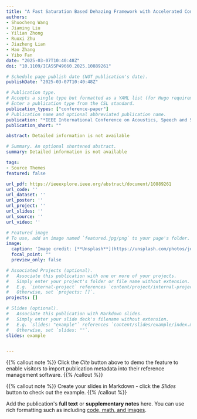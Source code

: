 ```yaml
---
title: "A Fast Saturation Based Dehazing Framework with Accelerated Convolution and Attention Block"
authors:
- Shuocheng Wang
- Jiaming Liu
- Yilian Zhong
- Ruoxi Zhu
- Jiazheng Lian
- Hao Zhang
- Yibo Fan
date: "2025-03-07T10:40:48Z"
doi: "10.1109/ICASSP49660.2025.10889261"

# Schedule page publish date (NOT publication's date).
publishDate: "2025-03-07T10:40:48Z"

# Publication type.
# Accepts a single type but formatted as a YAML list (for Hugo requirements).
# Enter a publication type from the CSL standard.
publication_types: ["conference-paper"]
# Publication name and optional abbreviated publication name.
publication: "*IEEE International Conference on Acoustics, Speech and Signal Processing (ICASSP)*"
publication_short: ""

abstract: Detailed information is not available

# Summary. An optional shortened abstract.
summary: Detailed information is not available

tags:
- Source Themes
featured: false

url_pdf: https://ieeexplore.ieee.org/abstract/document/10889261
url_code: ''
url_dataset: ''
url_poster: ''
url_project: ''
url_slides: ''
url_source: ''
url_video: ''

# Featured image
# To use, add an image named `featured.jpg/png` to your page's folder. 
image:
  caption: 'Image credit: [**Unsplash**](https://unsplash.com/photos/jdD8gXaTZsc)'
  focal_point: ""
  preview_only: false

# Associated Projects (optional).
#   Associate this publication with one or more of your projects.
#   Simply enter your project's folder or file name without extension.
#   E.g. `internal-project` references `content/project/internal-project/index.md`.
#   Otherwise, set `projects: []`.
projects: []

# Slides (optional).
#   Associate this publication with Markdown slides.
#   Simply enter your slide deck's filename without extension.
#   E.g. `slides: "example"` references `content/slides/example/index.md`.
#   Otherwise, set `slides: ""`.
slides: example


---
```


{{% callout note %}}
Click the *Cite* button above to demo the feature to enable visitors to import publication metadata into their reference management software.
{{% /callout %}}

{{% callout note %}}
Create your slides in Markdown - click the *Slides* button to check out the example.
{{% /callout %}}

Add the publication's **full text** or **supplementary notes** here. You can use rich formatting such as including [code, math, and images](https://docs.hugoblox.com/content/writing-markdown-latex/).


